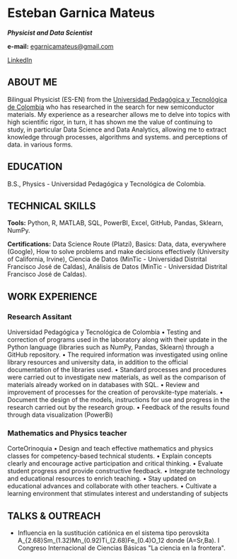 # Esteban Garnica Mateus
***Physicist and Data Scientist***

**e-mail:** egarnicamateus@gmail.com

[LinkedIn](https://www.linkedin.com/in/esteban-garnica-mateus/)

## ABOUT ME

Bilingual Physicist (ES-EN) from the [Universidad Pedagógica y Tecnológica de Colombia](https://www.uptc.edu.co/sitio) who has researched in the search for new semiconductor materials. My experience as a researcher allows me to delve into topics with high scientific rigor, in turn, it has shown me the value of continuing to study, in particular Data Science and Data Analytics, allowing me to extract knowledge through processes, algorithms and systems. and perceptions of data. in various forms.

## EDUCATION 

B.S., Physics - Universidad Pedagógica y Tecnológica de Colombia.

## TECHNICAL SKILLS

**Tools:** Python, R, MATLAB, SQL, PowerBI, Excel, GitHub, Pandas, Sklearn, NumPy.

**Certifications:** Data Science Route (Platzi), Basics: Data, data, everywhere (Google), How to solve problems and make decisions effectively (University of California, Irvine), Ciencia de Datos (MinTic - Universidad Distrital Francisco José de Caldas), Análisis de Datos (MinTic - Universidad Distrital Francisco José de Caldas).

## WORK EXPERIENCE

### Research Assitant

Universidad Pedagógica y Tecnológica de Colombia
•	Testing and correction of programs used in the laboratory along with their update in the Python language (libraries such as NumPy, Pandas, Sklearn) through a GitHub repository.
•	The required information was investigated using online library resources and university data, in addition to the official documentation of the libraries used.
•	Standard processes and procedures were carried out to investigate new materials, as well as the comparison of materials already worked on in databases with SQL.
•	Review and improvement of processes for the creation of perovskite-type materials.
•	Document the design of the models, instructions for use and progress in the research carried out by the research group.
•	Feedback of the results found through data visualization (PowerBi)

### Mathematics and Physics teacher

CorteOrinoquia
•	Design and teach effective mathematics and physics classes for competency-based technical students.
•	Explain concepts clearly and encourage active participation and critical thinking.
•	Evaluate student progress and provide constructive feedback.
•	Integrate technology and educational resources to enrich teaching.
•	Stay updated on educational advances and collaborate with other teachers.
•	Cultivate a learning environment that stimulates interest and understanding of subjects

## TALKS & OUTREACH

+ Influencia en la sustitución catiónica en el sistema tipo perovskita A_{2.68}Sm_(1.32)Mn_(0.92)Ti_(2.68)Fe_(0.4)O_12 donde (A=Sr,Ba). I Congreso Internacional de Ciencias Básicas "La ciencia en la frontera".
